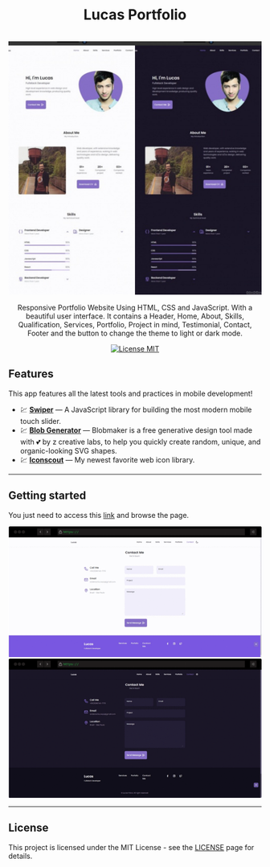 <h1 align="center">
Lucas Portfolio
</h1>

<br>
  <img src="assets/img/logo-readme.jpg" alt="Lucas - Portfolio" width="1200">
<br>

<p align="center">Responsive Portfolio Website Using HTML, CSS and JavaScript. With a beautiful user interface. It contains a Header, Home, About, Skills, Qualification, Services, Portfolio, Project in mind, Testimonial, Contact, Footer and the button to change the theme to light or dark mode.</p>

<p align="center">
  <a href="https://opensource.org/licenses/MIT">
    <img src="https://img.shields.io/badge/License-MIT-blue.svg" alt="License MIT">
  </a>
</p>

<!-- [//]: # (Add your gifs/images here:)
<div>
  <img src="assets/img/gif1.gif" alt="demo" height="250">
  <img src="assets/img/gif2.gif" alt="demo" height="250">
</div>

<hr /> -->

## Features
[//]: # (Add the features of your project here:)
This app features all the latest tools and practices in mobile development!

- 💹 **[Swiper](https://swiperjs.com/)** — A JavaScript library for building the most modern mobile touch slider.
- 💹 **[Blob Generator](https://www.blobmaker.app/)** — Blobmaker is a free generative design tool made with 💕 by z creative labs, to help you quickly create random, unique, and organic-looking SVG shapes.
- 💹 **[Iconscout](https://iconscout.com/unicons)** — My newest favorite web icon library.

<hr />


## Getting started

You just need to access this [link](https://andersonlucasp.github.io/Principal-Portfolio/#home) and browse the page.

[//]: # (Add your gifs/images here:)
<div>
  <img src="assets/img/gif1.gif" alt="demo" width="600">
  <img src="assets/img/gif2.gif" alt="demo" width="600">
</div>

<hr />


## License

This project is licensed under the MIT License - see the [LICENSE](https://opensource.org/licenses/MIT) page for details.
